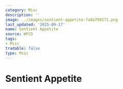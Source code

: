 ```yaml
---
category: Misc
description: ''
image: ../images/sentient-appetite-fa8a799171.png
last_updated: '2025-09-17'
name: Sentient Appetite
source: WFCD
tags:
- Misc
tradable: false
type: Misc
---
```


# Sentient Appetite

